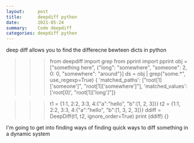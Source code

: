```yaml
---
layout:     post
title:      deepdiff python
date:       2021-05-24
summary:    Code deepdiff
categories: deepdiff python
---
```

deep diff allows you to find the differecne bewteen  dicts in python

>>> from deepdiff import grep
>>> from pprint import pprint
>>> obj = ["something here", {"long": "somewhere", "someone": 2, 0: 0, "somewhere": "around"}]
>>> ds = obj | grep("some.*", use_regexp=True)
{ 'matched_paths': ["root[1]['someone']", "root[1]['somewhere']"],
  'matched_values': ['root[0]', "root[1]['long']"]}


>>> t1 = {1:1, 2:2, 3:3, 4:{"a":"hello", "b":[1, 2, 3]}}
>>> t2 = {1:1, 2:2, 3:3, 4:{"a":"hello", "b":[1, 3, 2, 3]}}
>>> ddiff = DeepDiff(t1, t2, ignore_order=True)
>>> print (ddiff)
{}

I'm going to get into finding ways of finding quick ways to diff something in a dynamic system
